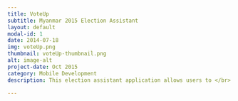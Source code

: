 ```yaml
---
title: VoteUp
subtitle: Myanmar 2015 Election Assistant
layout: default
modal-id: 1
date: 2014-07-18
img: voteUp.png
thumbnail: voteUp-thumbnail.png
alt: image-alt
project-date: Oct 2015
category: Mobile Development
description: This election assistant application allows users to </br> 1) Check the eligibility of their voting right,together with voting region 2) Search for the competing candidates depending on voting boundaries 3) Experience voting procedure before hands with sample game

---
```

